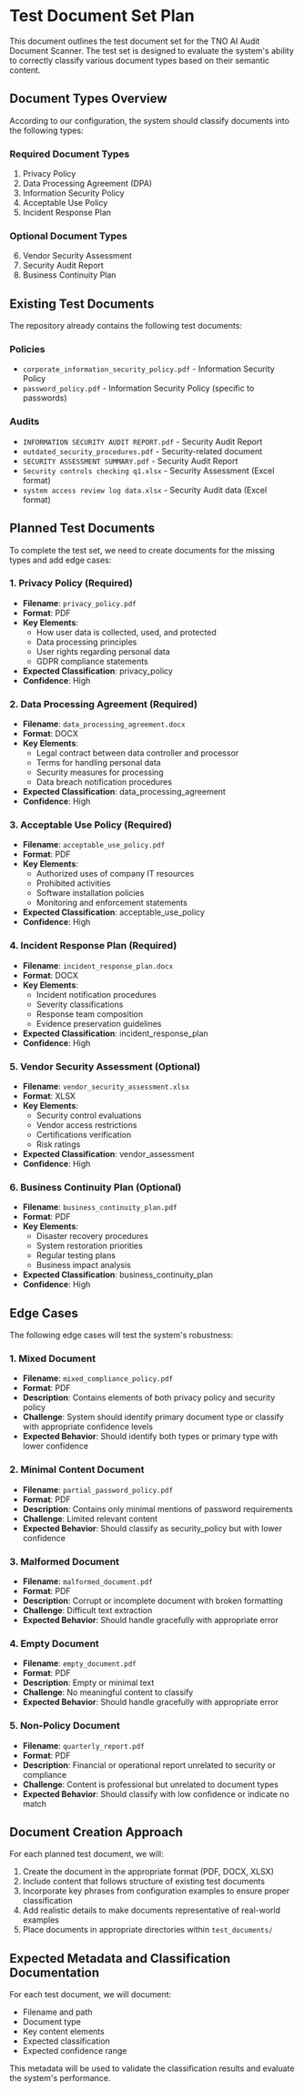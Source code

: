# Test Document Set Plan

This document outlines the test document set for the TNO AI Audit Document Scanner. The test set is designed to evaluate the system's ability to correctly classify various document types based on their semantic content.

## Document Types Overview

According to our configuration, the system should classify documents into the following types:

### Required Document Types
1. Privacy Policy
2. Data Processing Agreement (DPA)
3. Information Security Policy
4. Acceptable Use Policy
5. Incident Response Plan

### Optional Document Types
6. Vendor Security Assessment
7. Security Audit Report
8. Business Continuity Plan

## Existing Test Documents

The repository already contains the following test documents:

### Policies
- `corporate_information_security_policy.pdf` - Information Security Policy
- `password_policy.pdf` - Information Security Policy (specific to passwords)

### Audits
- `INFORMATION SECURITY AUDIT REPORT.pdf` - Security Audit Report
- `outdated_security_procedures.pdf` - Security-related document
- `SECURITY ASSESSMENT SUMMARY.pdf` - Security Audit Report
- `Security controls checking q1.xlsx` - Security Assessment (Excel format)
- `system access review log data.xlsx` - Security Audit data (Excel format)

## Planned Test Documents

To complete the test set, we need to create documents for the missing types and add edge cases:

### 1. Privacy Policy (Required)
- **Filename**: `privacy_policy.pdf`
- **Format**: PDF
- **Key Elements**:
  - How user data is collected, used, and protected
  - Data processing principles
  - User rights regarding personal data
  - GDPR compliance statements
- **Expected Classification**: privacy_policy
- **Confidence**: High

### 2. Data Processing Agreement (Required)
- **Filename**: `data_processing_agreement.docx`
- **Format**: DOCX
- **Key Elements**:
  - Legal contract between data controller and processor
  - Terms for handling personal data
  - Security measures for processing
  - Data breach notification procedures
- **Expected Classification**: data_processing_agreement
- **Confidence**: High

### 3. Acceptable Use Policy (Required)
- **Filename**: `acceptable_use_policy.pdf`
- **Format**: PDF
- **Key Elements**:
  - Authorized uses of company IT resources
  - Prohibited activities
  - Software installation policies
  - Monitoring and enforcement statements
- **Expected Classification**: acceptable_use_policy
- **Confidence**: High

### 4. Incident Response Plan (Required)
- **Filename**: `incident_response_plan.docx`
- **Format**: DOCX
- **Key Elements**:
  - Incident notification procedures
  - Severity classifications
  - Response team composition
  - Evidence preservation guidelines
- **Expected Classification**: incident_response_plan
- **Confidence**: High

### 5. Vendor Security Assessment (Optional)
- **Filename**: `vendor_security_assessment.xlsx`
- **Format**: XLSX
- **Key Elements**:
  - Security control evaluations
  - Vendor access restrictions
  - Certifications verification
  - Risk ratings
- **Expected Classification**: vendor_assessment
- **Confidence**: High

### 6. Business Continuity Plan (Optional)
- **Filename**: `business_continuity_plan.pdf`
- **Format**: PDF
- **Key Elements**:
  - Disaster recovery procedures
  - System restoration priorities
  - Regular testing plans
  - Business impact analysis
- **Expected Classification**: business_continuity_plan
- **Confidence**: High

## Edge Cases

The following edge cases will test the system's robustness:

### 1. Mixed Document
- **Filename**: `mixed_compliance_policy.pdf`
- **Format**: PDF
- **Description**: Contains elements of both privacy policy and security policy
- **Challenge**: System should identify primary document type or classify with appropriate confidence levels
- **Expected Behavior**: Should identify both types or primary type with lower confidence

### 2. Minimal Content Document
- **Filename**: `partial_password_policy.pdf`
- **Format**: PDF
- **Description**: Contains only minimal mentions of password requirements
- **Challenge**: Limited relevant content
- **Expected Behavior**: Should classify as security_policy but with lower confidence

### 3. Malformed Document
- **Filename**: `malformed_document.pdf`
- **Format**: PDF
- **Description**: Corrupt or incomplete document with broken formatting
- **Challenge**: Difficult text extraction
- **Expected Behavior**: Should handle gracefully with appropriate error

### 4. Empty Document
- **Filename**: `empty_document.pdf`
- **Format**: PDF
- **Description**: Empty or minimal text
- **Challenge**: No meaningful content to classify
- **Expected Behavior**: Should handle gracefully with appropriate error

### 5. Non-Policy Document
- **Filename**: `quarterly_report.pdf`
- **Format**: PDF
- **Description**: Financial or operational report unrelated to security or compliance
- **Challenge**: Content is professional but unrelated to document types
- **Expected Behavior**: Should classify with low confidence or indicate no match

## Document Creation Approach

For each planned test document, we will:

1. Create the document in the appropriate format (PDF, DOCX, XLSX)
2. Include content that follows structure of existing test documents
3. Incorporate key phrases from configuration examples to ensure proper classification
4. Add realistic details to make documents representative of real-world examples
5. Place documents in appropriate directories within `test_documents/`

## Expected Metadata and Classification Documentation

For each test document, we will document:
- Filename and path
- Document type
- Key content elements
- Expected classification
- Expected confidence range

This metadata will be used to validate the classification results and evaluate the system's performance.